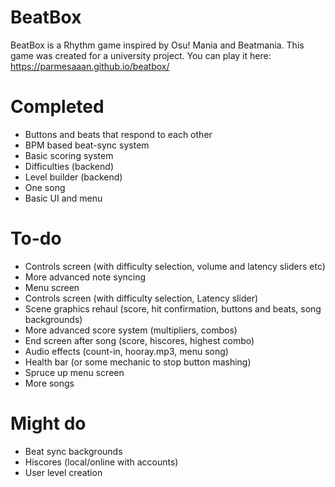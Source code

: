 # BeatBox
BeatBox is a Rhythm game inspired by Osu! Mania and Beatmania. This game was created for a university project.
You can play it here: https://parmesaaan.github.io/beatbox/

# Completed
* Buttons and beats that respond to each other
* BPM based beat-sync system
* Basic scoring system
* Difficulties (backend)
* Level builder (backend)
* One song
* Basic UI and menu

# To-do
* Controls screen (with difficulty selection, volume and latency sliders etc)
* More advanced note syncing
* Menu screen
* Controls screen (with difficulty selection, Latency slider)
* Scene graphics rehaul (score, hit confirmation, buttons and beats, song backgrounds)
* More advanced score system (multipliers, combos)
* End screen after song (score, hiscores, highest combo)
* Audio effects (count-in, hooray.mp3, menu song)
* Health bar (or some mechanic to stop button mashing)
* Spruce up menu screen
* More songs

# Might do
* Beat sync backgrounds
* Hiscores (local/online with accounts)
* User level creation
